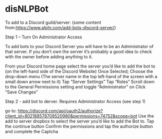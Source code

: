 # disNLPBot
To add to a Discord guild/server:
(some content from:https://www.alphr.com/add-bots-discord-server/)

Step 1 – Turn On Administrator Access

To add bots to your Discord Server you will have to be an Administrator of that server. If you don’t own the server it’s probably a good idea to check with the owner before adding anything to it.

From your Discord home page select the server you’d like to add the bot to (on the left-hand side of the Discord Website)
Once Selected; Choose the drop-down menu (The server name in the top left-hand of the screen with a small down arrow next to it)
Tap “Server Settings”
Tap “Roles”
Scroll down to the General Permissions setting and toggle “Administrator” on
Click “Save Changes”
    
Step 2 - add bot to derver. Requires Administrator Access (see step 1)

go to: https://discord.com/api/oauth2/authorize?client_id=802188578708520980&permissions=74752&scope=bot
Use the add to server dropbox to select the server you’d like to add the Bot to.
Tap the continue button
Confirm the permissions and tap the authorize button and complete the Captcha
